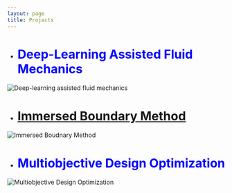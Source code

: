 ```yaml
---
layout: page
title: Projects
---
```


* # <span style="color:blue">Deep-Learning Assisted Fluid Mechanics </span>

![Deep-learning assisted fluid mechanics](https://user-images.githubusercontent.com/34644464/221943040-3d4d157e-c065-4830-bbca-3adecb30f9a2.png)


* # <span style="color:blue">[Immersed Boundary Method](Sub_projects/p_immersed_boundary.md) </span>


![Immersed Boudnary Method](https://user-images.githubusercontent.com/34644464/221931342-03a1ca28-8e8f-4b9f-b0ce-3d7afe8deb33.jpg "A moving body simulation is performed using a fixed Cartesian non-conformal grid. This is unlike the traditional body-fitted methods wherein the computational mesh conforms to the shape of the body via remeshing. The approach utilises a sharp-interface immersed boundary method")

* # <span style="color:blue">Multiobjective Design Optimization</span>

![Multiobjective Design Optimization](https://user-images.githubusercontent.com/34644464/221941371-42842284-3a87-4abc-b823-212dcbafb916.png)



